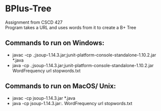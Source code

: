# BPlus-Tree
Assignment from CSCD 427\
Program takes a URL and uses words from it to create a B+ Tree

## Commands to run on Windows:
* javac -cp .;jsoup-1.14.3.jar;junit-platform-console-standalone-1.10.2.jar *.java
* java -cp .;jsoup-1.14.3.jar;junit-platform-console-standalone-1.10.2.jar WordFrequency url stopwords.txt
## Commands to run on MacOS/ Unix:
* javac -cp jsoup-1.14.3.jar *.java
* java -cp jsoup-1.14.3.jar:. WordFrequency url stopwords.txt
